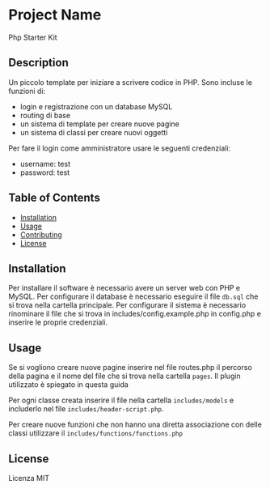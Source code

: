 # Project Name

Php Starter Kit 

## Description

Un piccolo template per iniziare a scrivere codice in PHP. 
Sono incluse le funzioni di:

- login e registrazione con un database MySQL
- routing di base
- un sistema di template per creare nuove pagine
- un sistema di classi per creare nuovi oggetti

Per fare il login come amministratore usare le seguenti credenziali:
- username: test
- password: test

## Table of Contents

- [Installation](#installation)
- [Usage](#usage)
- [Contributing](#contributing)
- [License](#license)

## Installation

Per installare il software è necessario avere un server web con PHP e MySQL. 
Per configurare il database è necessario eseguire il file `db.sql` che si trova nella cartella principale.
Per configurare il sistema è necessario rinominare il file che si trova in includes/config.example.php in config.php e inserire le proprie credenziali.


## Usage

Se si vogliono creare nuove pagine inserire nel file routes.php il percorso della pagina e il nome del file che si trova nella cartella `pages`. Il plugin utilizzato è spiegato in questa guida

Per ogni classe creata inserire il file nella cartella `includes/models` e includerlo nel file `includes/header-script.php`.

Per creare nuove funzioni che non hanno una diretta associazione con delle classi utilizzare il  `includes/functions/functions.php` 

## License

Licenza MIT

